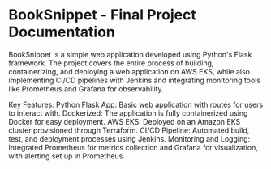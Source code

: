 # BookSnippet - Final Project Documentation
BookSnippet is a simple web application developed using Python's Flask framework. The project covers the entire process of building, containerizing, and deploying a web application on AWS EKS, while also implementing CI/CD pipelines with Jenkins and integrating monitoring tools like Prometheus and Grafana for observability.

Key Features:
Python Flask App: Basic web application with routes for users to interact with.
Dockerized: The application is fully containerized using Docker for easy deployment.
AWS EKS: Deployed on an Amazon EKS cluster provisioned through Terraform.
CI/CD Pipeline: Automated build, test, and deployment processes using Jenkins.
Monitoring and Logging: Integrated Prometheus for metrics collection and Grafana for visualization, with alerting set up in Prometheus.
